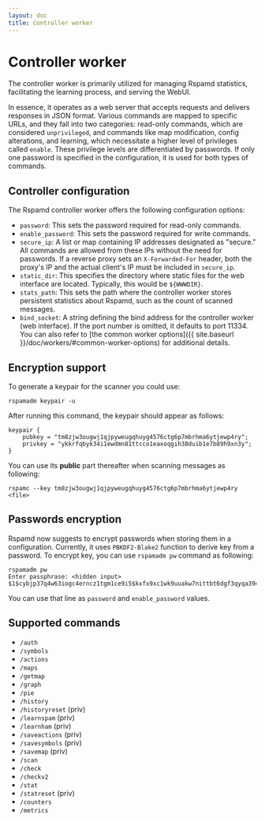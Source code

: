 ```yaml
---
layout: doc
title: Controller worker
---
```

# Controller worker

The controller worker is primarily utilized for managing Rspamd statistics, facilitating the learning process, and serving the WebUI. 

In essence, it operates as a web server that accepts requests and delivers responses in JSON format. Various commands are mapped to specific URLs, and they fall into two categories: read-only commands, which are considered `unprivileged`, and commands like map modification, config alterations, and learning, which necessitate a higher level of privileges called `enable`. These privilege levels are differentiated by passwords. If only one password is specified in the configuration, it is used for both types of commands.

## Controller configuration

The Rspamd controller worker offers the following configuration options:

* `password`: This sets the password required for read-only commands.
* `enable_password`: This sets the password required for write commands.
* `secure_ip`: A list or map containing IP addresses designated as "secure." All commands are allowed from these IPs without the need for passwords. If a reverse proxy sets an `X-Forwarded-For` header, both the proxy's IP and the actual client's IP must be included in `secure_ip`.
* `static_dir`: This specifies the directory where static files for the web interface are located. Typically, this would be `${WWWDIR}`.
* `stats_path`: This sets the path where the controller worker stores persistent statistics about Rspamd, such as the count of scanned messages.
* `bind_socket`: A string defining the bind address for the controller worker (web interface). If the port number is omitted, it defaults to port 11334. You can also refer to [the common worker options]({{ site.baseurl }}/doc/workers/#common-worker-options) for additional details.

## Encryption support

To generate a keypair for the scanner you could use:

    rspamadm keypair -u

After running this command, the keypair should appear as follows:

~~~hcl
keypair {
    pubkey = "tm8zjw3ougwj1qjpyweugqhuyg4576ctg6p7mbrhma6ytjewp4ry";
    privkey = "ykkrfqbyk34i1ewdmn81ttcco1eaxoqgih38duib1e7b89h9xn3y";
}
~~~

You can use its **public** part thereafter when scanning messages as following:

    rspamc --key tm8zjw3ougwj1qjpyweugqhuyg4576ctg6p7mbrhma6ytjewp4ry <file>

## Passwords encryption

Rspamd now suggests to encrypt passwords when storing them in a configuration. Currently, it uses `PBKDF2-Blake2` function to derive key from a password. To encrypt key, you can use `rspamadm pw` command as following:

    rspamadm pw
    Enter passphrase: <hidden input>
    $1$cybjp37q4w63iogc4erncz1tgm1ce9i5$kxfx9xc1wk9uuakw7nittbt6dgf3qyqa394cnradg191iqgxr8kb

You can use that line as `password` and `enable_password` values.

## Supported commands

* `/auth`
* `/symbols`
* `/actions`
* `/maps`
* `/getmap`
* `/graph`
* `/pie`
* `/history`
* `/historyreset` (priv)
* `/learnspam` (priv)
* `/learnham` (priv)
* `/saveactions` (priv)
* `/savesymbols` (priv)
* `/savemap` (priv)
* `/scan`
* `/check`
* `/checkv2`
* `/stat`
* `/statreset` (priv)
* `/counters`
* `/metrics`
